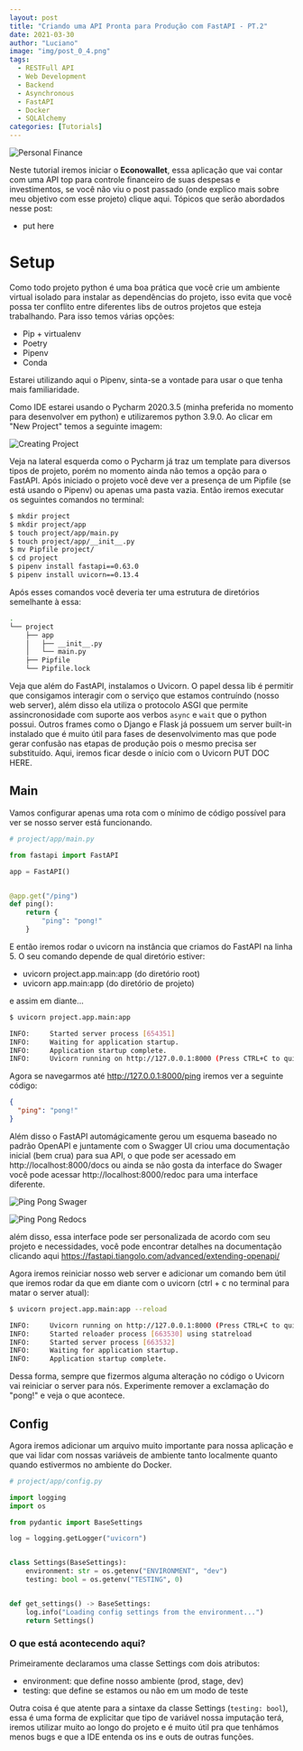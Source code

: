 ```yaml
---
layout: post
title: "Criando uma API Pronta para Produção com FastAPI - PT.2"
date: 2021-03-30
author: "Luciano"
image: "img/post_0_4.png"
tags:
  - RESTFull API
  - Web Development
  - Backend
  - Asynchronous
  - FastAPI
  - Docker
  - SQLAlchemy
categories: [Tutorials]
---
```


![Personal Finance](/img/finance_app_tutorial/finance.jpg)

Neste tutorial iremos iniciar o **Econowallet**, essa aplicação que vai contar com uma API top para controle financeiro de suas despesas e investimentos, se você não viu o post passado (onde explico mais sobre meu objetivo com esse projeto) clique aqui. Tópicos que serão abordados nesse post:

- put here

# Setup

Como todo projeto python é uma boa prática que você crie um ambiente virtual isolado para instalar as dependências do projeto, isso evita que você possa ter conflito entre diferentes libs de outros projetos que esteja trabalhando. Para isso temos várias opções:

- Pip + virtualenv
- Poetry
- Pipenv
- Conda

Estarei utilizando aqui o Pipenv, sinta-se a vontade para usar o que tenha mais familiaridade.

Como IDE estarei usando o Pycharm 2020.3.5 (minha preferida no momento para desenvolver em python) e utilizaremos python 3.9.0. Ao clicar em "New Project" temos a seguinte imagem:

![Creating Project](/img/finance_app_tutorial/pt2/create_project.jpg)

Veja na lateral esquerda como o Pycharm já traz um template para diversos tipos de projeto, porém no momento ainda não temos a opção para o FastAPI. Após iniciado o projeto você deve ver a presença de um Pipfile (se está usando o Pipenv) ou apenas uma pasta vazia. Então iremos executar os seguintes comandos no terminal:

```bash
$ mkdir project
$ mkdir project/app
$ touch project/app/main.py
$ touch project/app/__init__.py
$ mv Pipfile project/
$ cd project
$ pipenv install fastapi==0.63.0
$ pipenv install uvicorn==0.13.4
```

Após esses comandos você deveria ter uma estrutura de diretórios semelhante à essa:

```bash
.
└── project
    ├── app
    │   ├── __init__.py
    │   └── main.py
    ├── Pipfile
    └── Pipfile.lock
```

Veja que além do FastAPI, instalamos o Uvicorn. O papel dessa lib é permitir que consigamos interagir com o serviço que estamos contruíndo (nosso web server), além disso ela utiliza o protocolo ASGI que permite assincronosidade com suporte aos verbos `async` e `wait` que o python possui. Outros frames como o Django e Flask já possuem um server built-in instalado que é muito útil para fases de desenvolvimento mas que pode gerar confusão nas etapas de produção pois o mesmo precisa ser substituído. Aqui, iremos ficar desde o início com o Uvicorn PUT DOC HERE.

## Main

Vamos configurar apenas uma rota com o mínimo de código possível para ver se nosso server está funcionando.

```python
# project/app/main.py

from fastapi import FastAPI

app = FastAPI()


@app.get("/ping")
def ping():
    return {
        "ping": "pong!"
    }
```

E então iremos rodar o uvicorn na instância que criamos do FastAPI na linha 5. O seu comando depende de qual diretório estiver:

- uvicorn project.app.main:app (do diretório root)
- uvicorn app.main:app (do diretório de projeto)

e assim em diante...

```bash
$ uvicorn project.app.main:app

INFO:     Started server process [654351]
INFO:     Waiting for application startup.
INFO:     Application startup complete.
INFO:     Uvicorn running on http://127.0.0.1:8000 (Press CTRL+C to quit)
```

Agora se navegarmos até http://127.0.0.1:8000/ping iremos ver a seguinte código:

```json
{
  "ping": "pong!"
}
```

Além disso o FastAPI automágicamente gerou um esquema baseado no padrão OpenAPI e juntamente com o Swagger UI criou uma documentação inicial (bem crua) para sua API, o que pode ser acessado em http://localhost:8000/docs ou ainda se não gosta da interface do Swager você pode acessar http://localhost:8000/redoc para uma interface diferente.

![Ping Pong Swager](/img/finance_app_tutorial/pt2/ping_pong_swager.jpg)

![Ping Pong Redocs](/img/finance_app_tutorial/pt2/ping_pong_redoc.jpg)

além disso, essa interface pode ser personalizada de acordo com seu projeto e necessidades, você pode encontrar detalhes na documentação clicando aqui https://fastapi.tiangolo.com/advanced/extending-openapi/

Agora iremos reiniciar nosso web server e adicionar um comando bem útil que iremos rodar da que em diante com o uvicorn (ctrl + c no terminal para matar o server atual):

```bash
$ uvicorn project.app.main:app --reload

INFO:     Uvicorn running on http://127.0.0.1:8000 (Press CTRL+C to quit)
INFO:     Started reloader process [663530] using statreload
INFO:     Started server process [663532]
INFO:     Waiting for application startup.
INFO:     Application startup complete.
```

Dessa forma, sempre que fizermos alguma alteração no código o Uvicorn vai reiniciar o server para nós. Experimente remover a exclamação do "pong!" e veja o que acontece.

## Config

Agora iremos adicionar um arquivo muito importante para nossa aplicação e que vai lidar com nossas variáveis de ambiente tanto localmente quanto quando estivermos no ambiente do Docker.

```python
# project/app/config.py

import logging
import os

from pydantic import BaseSettings

log = logging.getLogger("uvicorn")


class Settings(BaseSettings):
    environment: str = os.getenv("ENVIRONMENT", "dev")
    testing: bool = os.getenv("TESTING", 0)


def get_settings() -> BaseSettings:
    log.info("Loading config settings from the environment...")
    return Settings()

```

### O que está acontecendo aqui?

Primeiramente declaramos uma classe Settings com dois atributos:

- environment: que define nosso ambiente (prod, stage, dev)
- testing: que define se estamos ou não em um modo de teste

Outra coisa é que atente para a sintaxe da classe Settings (`testing: bool`), essa é uma forma de explicitar que tipo de variável nossa imputação terá, iremos utilizar muito ao longo do projeto e é muito útil pra que tenhámos menos bugs e que a IDE entenda os ins e outs de outras funções.
